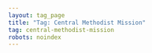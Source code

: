 ```yaml
---
layout: tag_page
title: "Tag: Central Methodist Mission"
tag: central-methodist-mission
robots: noindex
---
```

